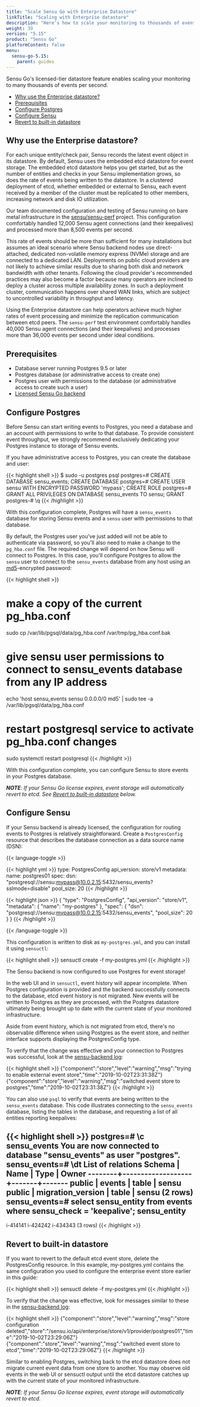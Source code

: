 ```yaml
---
title: "Scale Sensu Go with Enterprise Datastore"
linkTitle: "Scaling with Enterprise datastore"
description: "Here’s how to scale your monitoring to thousands of events per second with Sensu."
weight: 39
version: "5.15"
product: "Sensu Go"
platformContent: false
menu:
  sensu-go-5.15:
    parent: guides
---
```


Sensu Go's licensed-tier datastore feature enables scaling your monitoring to many thousands of events per second.

- [Why use the Enterprise datastore?](#why-use-the-enterprise-datastore)
- [Prerequisites](#prerequisites)
- [Configure Postgres](#configure-postgres)
- [Configure Sensu](#configure-sensu)
- [Revert to built-in datastore](#revert-to-built-in-datastore)

## Why use the Enterprise datastore?

For each unique entity/check pair, Sensu records the latest event object in its datastore. By default, Sensu uses the embedded etcd datastore for event storage. The embedded etcd datastore helps you get started, but as the number of entities and checks in your Sensu implementation grows, so does the rate of events being written to the datastore. In a clustered deployment of etcd, whether embedded or external to Sensu, each event received by a member of the cluster must be replicated to other members, increasing network and disk IO utilization.

Our team documented configuration and testing of Sensu running on bare metal infrastructure in the [sensu/sensu-perf][1] project. This configuration comfortably handled 12,000 Sensu agent connections (and their keepalives) and processed more than 8,500 events per second.

This rate of events should be more than sufficient for many installations but assumes an ideal scenario where Sensu backend nodes use direct-attached, dedicated non-volatile memory express (NVMe) storage and are connected to a dedicated LAN. Deployments on public cloud providers are not likely to achieve similar results due to sharing both disk and network bandwidth with other tenants. Following the cloud provider's recommended practices may also become a factor because many operators are inclined to deploy a cluster across multiple availability zones. In such a deployment cluster, communication happens over shared WAN links, which are subject to uncontrolled variability in throughput and latency.

Using the Enterprise datastore can help operators achieve much higher rates of event processing and minimize the replication communication between etcd peers. The `sensu-perf` test environment comfortably handles 40,000 Sensu agent connections (and their keepalives) and processes more than 36,000 events per second under ideal conditions.

## Prerequisites

* Database server running Postgres 9.5 or later
* Postgres database (or administrative access to create one)
* Postgres user with permissions to the database (or administrative access to create such a user)
* [Licensed Sensu Go backend][3]

## Configure Postgres

Before Sensu can start writing events to Postgres, you need a database and an account with permissions to write to that database. To provide consistent event throughput, we strongly recommend exclusively dedicating your Postgres instance to storage of Sensu events.

If you have administrative access to Postgres, you can create the database and user:

{{< highlight shell >}}
$ sudo -u postgres psql
postgres=# CREATE DATABASE sensu_events;
CREATE DATABASE
postgres=# CREATE USER sensu WITH ENCRYPTED PASSWORD 'mypass';
CREATE ROLE
postgres=# GRANT ALL PRIVILEGES ON DATABASE sensu_events TO sensu;
GRANT
postgres-# \q
{{< /highlight >}}

With this configuration complete, Postgres will have a `sensu_events` database for storing Sensu events and a `sensu` user with permissions to that database.

By default, the Postgres user you've just added will not be able to authenticate via password, so you'll also need to make a change to the `pg_hba.conf` file. The required change will depend on how Sensu will connect to Postgres. In this case, you'll configure Postgres to allow the `sensu` user to connect to the `sensu_events` database from any host using an [md5][5]-encrypted password:

{{< highlight shell >}}
# make a copy of the current pg_hba.conf
sudo cp /var/lib/pgsql/data/pg_hba.conf /var/tmp/pg_hba.conf.bak
# give sensu user permissions to connect to sensu_events database from any IP address
echo 'host sensu_events sensu 0.0.0.0/0 md5' | sudo tee -a /var/lib/pgsql/data/pg_hba.conf
# restart postgresql service to activate pg_hba.conf changes
sudo systemctl restart postgresql
{{< /highlight >}}

With this configuration complete, you can configure Sensu to store events in your Postgres database.

_**NOTE**: If your Sensu Go license expires, event storage will automatically revert to etcd. See [Revert to built-in datastore][2] below._

## Configure Sensu

If your Sensu backend is already licensed, the configuration for routing events to Postgres is relatively straightforward. Create a `PostgresConfig` resource that describes the database connection as a data source name (DSN):

{{< language-toggle >}}

{{< highlight yml >}}
type: PostgresConfig
api_version: store/v1
metadata:
  name: postgres01
spec:
  dsn: "postgresql://sensu:mypass@10.0.2.15:5432/sensu_events?sslmode=disable"
  pool_size: 20
{{< /highlight >}}

{{< highlight json >}}
{
  "type": "PostgresConfig",
  "api_version": "store/v1",
  "metadata": {
    "name": "my-postgres"
  },
  "spec": {
    "dsn": "postgresql://sensu:mypass@10.0.2.15:5432/sensu_events",
    "pool_size": 20
  }
}
{{< /highlight >}}

{{< /language-toggle >}}


This configuration is written to disk as `my-postgres.yml`, and you can install it using `sensuctl`:

{{< highlight shell >}}
sensuctl create -f my-postgres.yml
{{< /highlight >}}

The Sensu backend is now configured to use Postgres for event storage!

In the web UI and in `sensuctl`, event history will appear incomplete. When Postgres configuration is provided and the backend successfully connects to the database, etcd event history is not migrated. New events will be written to Postgres as they are processed, with the Postgres datastore ultimately being brought up to date with the current state of your monitored infrastructure.

Aside from event history, which is not migrated from etcd, there's no observable difference when using Postgres as the event store, and neither interface supports displaying the PostgresConfig type.

To verify that the change was effective and your connection to Postgres was successful, look at the [sensu-backend log][4]:

{{< highlight shell >}}
{"component":"store","level":"warning","msg":"trying to enable external event store","time":"2019-10-02T23:31:38Z"}
{"component":"store","level":"warning","msg":"switched event store to postgres","time":"2019-10-02T23:31:38Z"}
{{< /highlight >}}

You can also use `psql` to verify that events are being written to the `sensu_events` database. This code illustrates connecting to the `sensu_events` database, listing the tables in the database, and requesting a list of all entities reporting keepalives:

{{< highlight shell >}}
postgres=# \c sensu_events
You are now connected to database "sensu_events" as user "postgres".
sensu_events=# \dt
             List of relations
 Schema |       Name        | Type  | Owner 
--------+-------------------+-------+-------
 public | events            | table | sensu
 public | migration_version | table | sensu
(2 rows)
sensu_events=# select sensu_entity from events where sensu_check = 'keepalive';
 sensu_entity 
--------------
 i-414141
 i-424242
 i-434343
(3 rows)
{{< /highlight >}}


## Revert to built-in datastore

If you want to revert to the default etcd event store, delete the PostgresConfig resource. In this example, my-postgres.yml contains the same configuration you used to configure the enterprise event store earlier in this guide:

{{< highlight shell >}}
sensuctl delete -f my-postgres.yml
{{< /highlight >}}

To verify that the change was effective, look for messages similar to these in the [sensu-backend log][4]:

{{< highlight shell >}}
{"component":"store","level":"warning","msg":"store configuration deleted","store":"/sensu.io/api/enterprise/store/v1/provider/postgres01","time":"2019-10-02T23:29:06Z"}
{"component":"store","level":"warning","msg":"switched event store to etcd","time":"2019-10-02T23:29:06Z"}
{{< /highlight >}}

Similar to enabling Postgres, switching back to the etcd datastore does not migrate current event data from one store to another. You may observe old events in the web UI or  sensuctl output until the etcd datastore catches up with the current state of your monitored infrastructure.

_**NOTE**: If your Sensu Go license expires, event storage will automatically revert to etcd._


[1]: https://github.com/sensu/sensu-perf
[2]: #revert-to-built-in-datastore
[3]: ../../getting-started/enterprise
[4]: ../../guides/troubleshooting/#log-file-locations
[5]: https://www.postgresql.org/docs/9.5/auth-methods.html#AUTH-PASSWORD
